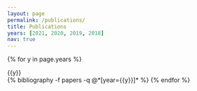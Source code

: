 ```yaml
---
layout: page
permalink: /publications/
title: Publications
years: [2021, 2020, 2019, 2018]
nav: true
---
```


<div class="publications">

{% for y in page.years %}
  <div class="year">{{y}}</div>
  {% bibliography -f papers -q @*[year={{y}}]* %}
{% endfor %}

</div>
